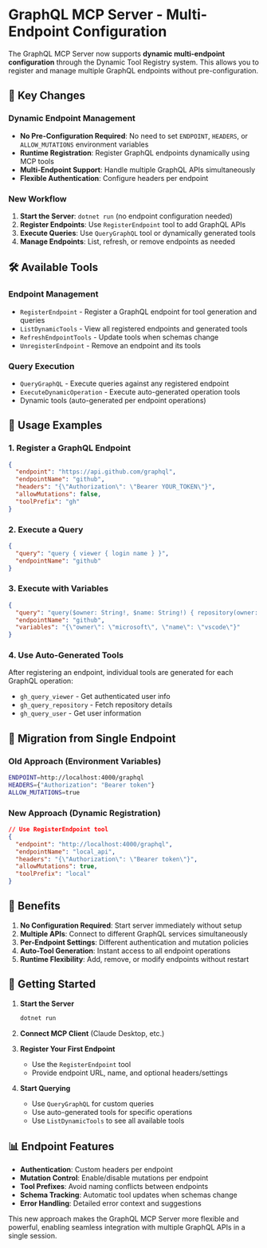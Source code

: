 # GraphQL MCP Server - Multi-Endpoint Configuration

The GraphQL MCP Server now supports **dynamic multi-endpoint configuration** through the Dynamic Tool Registry system.
This allows you to register and manage multiple GraphQL endpoints without pre-configuration.

## 🚀 Key Changes

### **Dynamic Endpoint Management**

- **No Pre-Configuration Required**: No need to set `ENDPOINT`, `HEADERS`, or `ALLOW_MUTATIONS` environment variables
- **Runtime Registration**: Register GraphQL endpoints dynamically using MCP tools
- **Multi-Endpoint Support**: Handle multiple GraphQL APIs simultaneously
- **Flexible Authentication**: Configure headers per endpoint

### **New Workflow**

1. **Start the Server**: `dotnet run` (no endpoint configuration needed)
2. **Register Endpoints**: Use `RegisterEndpoint` tool to add GraphQL APIs
3. **Execute Queries**: Use `QueryGraphQL` tool or dynamically generated tools
4. **Manage Endpoints**: List, refresh, or remove endpoints as needed

## 🛠️ Available Tools

### **Endpoint Management**

- `RegisterEndpoint` - Register a GraphQL endpoint for tool generation and queries
- `ListDynamicTools` - View all registered endpoints and generated tools
- `RefreshEndpointTools` - Update tools when schemas change
- `UnregisterEndpoint` - Remove an endpoint and its tools

### **Query Execution**

- `QueryGraphQL` - Execute queries against any registered endpoint
- `ExecuteDynamicOperation` - Execute auto-generated operation tools
- Dynamic tools (auto-generated per endpoint operations)

## 📝 Usage Examples

### 1. Register a GraphQL Endpoint

```json
{
  "endpoint": "https://api.github.com/graphql",
  "endpointName": "github",
  "headers": "{\"Authorization\": \"Bearer YOUR_TOKEN\"}",
  "allowMutations": false,
  "toolPrefix": "gh"
}
```

### 2. Execute a Query

```json
{
  "query": "query { viewer { login name } }",
  "endpointName": "github"
}
```

### 3. Execute with Variables

```json
{
  "query": "query($owner: String!, $name: String!) { repository(owner: $owner, name: $name) { stargazerCount } }",
  "endpointName": "github",
  "variables": "{\"owner\": \"microsoft\", \"name\": \"vscode\"}"
}
```

### 4. Use Auto-Generated Tools

After registering an endpoint, individual tools are generated for each GraphQL operation:

- `gh_query_viewer` - Get authenticated user info
- `gh_query_repository` - Fetch repository details
- `gh_query_user` - Get user information

## 🔄 Migration from Single Endpoint

### **Old Approach (Environment Variables)**

```bash
ENDPOINT=http://localhost:4000/graphql
HEADERS={"Authorization": "Bearer token"}
ALLOW_MUTATIONS=true
```

### **New Approach (Dynamic Registration)**

```json
// Use RegisterEndpoint tool
{
  "endpoint": "http://localhost:4000/graphql",
  "endpointName": "local_api",
  "headers": "{\"Authorization\": \"Bearer token\"}",
  "allowMutations": true,
  "toolPrefix": "local"
}
```

## 🎯 Benefits

1. **No Configuration Required**: Start server immediately without setup
2. **Multiple APIs**: Connect to different GraphQL services simultaneously
3. **Per-Endpoint Settings**: Different authentication and mutation policies
4. **Auto-Tool Generation**: Instant access to all endpoint operations
5. **Runtime Flexibility**: Add, remove, or modify endpoints without restart

## 🚦 Getting Started

1. **Start the Server**
   ```bash
   dotnet run
   ```

2. **Connect MCP Client** (Claude Desktop, etc.)

3. **Register Your First Endpoint**
    - Use the `RegisterEndpoint` tool
    - Provide endpoint URL, name, and optional headers/settings

4. **Start Querying**
    - Use `QueryGraphQL` for custom queries
    - Use auto-generated tools for specific operations
    - Use `ListDynamicTools` to see all available tools

## 📊 Endpoint Features

- **Authentication**: Custom headers per endpoint
- **Mutation Control**: Enable/disable mutations per endpoint
- **Tool Prefixes**: Avoid naming conflicts between endpoints
- **Schema Tracking**: Automatic tool updates when schemas change
- **Error Handling**: Detailed error context and suggestions

This new approach makes the GraphQL MCP Server more flexible and powerful, enabling seamless integration with multiple
GraphQL APIs in a single session.
